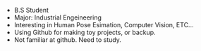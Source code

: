 - B.S Student
- Major: Industrial Engeineering
- Interesting in Human Pose Esimation, Computer Vision, ETC...
- Using Github for making toy projects, or backup.
- Not familiar at github. Need to study.

<!---
JuicyJeong/JuicyJeong is a ✨ special ✨ repository because its `README.md` (this file) appears on your GitHub profile.
You can click the Preview link to take a look at your changes.
--->



